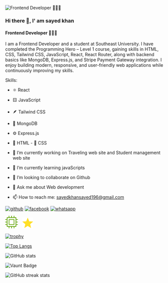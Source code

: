 ![Frontend Developer 🧑🏻‍💻](https://i.ibb.co.com/M5R1rnzg/Law-Firm-Linked-In-page-Cover-Template-with-skyscrapers-and-place-for-text.jpg)
### Hi there 👋, I' am sayed khan
#### Frontend Developer 🧑🏻‍💻


I am a Frontend Developer and a student at Southeast University. I have completed the Programming Hero – Level 1 course, gaining skills in HTML, CSS, Tailwind CSS, JavaScript, React, React Router, along with backend basics like MongoDB, Express.js, and Stripe Payment Gateway integration. I enjoy building modern, responsive, and user-friendly web applications while continuously improving my skills.

Skills: 
- ⚛️ React
- 🟨 JavaScript
- 🪶 Tailwind CSS
- 🍃 MongoDB
- ⚙️ Express.js
- 📄 HTML - 🎨 CSS

- 🔭 I’m currently working on Traveling web site and Student management web site 
- 🌱 I’m currently learning javaScripts 
- 👯 I’m looking to collaborate on Github 
- 💬 Ask me about Web development 
- 📫 How to reach me: sayedkhansayed196@gmail.com 


[<img src='https://cdn.jsdelivr.net/npm/simple-icons@3.0.1/icons/github.svg' alt='github' height='40'>](https://github.com/sayedkhan19)  [<img src='https://cdn.jsdelivr.net/npm/simple-icons@3.0.1/icons/facebook.svg' alt='facebook' height='40'>](https://www.facebook.com/https://www.facebook.com/share/15kLDeXELF/)  [<img src='https://cdn.jsdelivr.net/npm/simple-icons@3.0.1/icons/whatsapp.svg' alt='whatsapp' height='40'>](https://wa.me/01799886487)  

<a href='https://docs.github.com/en/developers'><img src='https://raw.githubusercontent.com/acervenky/animated-github-badges/master/assets/devbadge.gif' width='40' height='40'></a> <a href='https://stars.github.com/'><img src='https://raw.githubusercontent.com/acervenky/animated-github-badges/master/assets/starbadge.gif' width='35' height='35'></a> 

[![trophy](https://github-profile-trophy.vercel.app/?username=sayedkhan19)](https://github.com/ryo-ma/github-profile-trophy)

[![Top Langs](https://github-readme-stats.vercel.app/api/top-langs/?username=sayedkhan19)](https://github.com/anuraghazra/github-readme-stats)

![GitHub stats](https://github-readme-stats.vercel.app/api?username=sayedkhan19&show_icons=true&count_private=true)  

![Vaunt Badge](https://api.vaunt.dev/v1/github/entities/sayedkhan19/contributions?format=svg&private=true)  

![GitHub streak stats](https://streak-stats.demolab.com/?user=sayedkhan19)  

